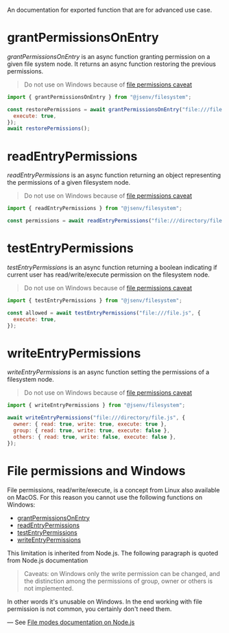 An documentation for exported function that are for advanced use case.

# grantPermissionsOnEntry

_grantPermissionsOnEntry_ is an async function granting permission on a given file system node. It returns an async function restoring the previous permissions.

> Do not use on Windows because of [file permissions caveat](#file-permissions-and-windows)

```js
import { grantPermissionsOnEntry } from "@jsenv/filesystem";

const restorePermissions = await grantPermissionsOnEntry("file:///file.js", {
  execute: true,
});
await restorePermissions();
```

# readEntryPermissions

_readEntryPermissions_ is an async function returning an object representing the permissions of a given filesystem node.

> Do not use on Windows because of [file permissions caveat](#file-permissions-and-windows)

```js
import { readEntryPermissions } from "@jsenv/filesystem";

const permissions = await readEntryPermissions("file:///directory/file.js");
```

# testEntryPermissions

_testEntryPermissions_ is an async function returning a boolean indicating if current user has read/write/execute permission on the filesystem node.

> Do not use on Windows because of [file permissions caveat](#file-permissions-and-windows)

```js
import { testEntryPermissions } from "@jsenv/filesystem";

const allowed = await testEntryPermissions("file:///file.js", {
  execute: true,
});
```

# writeEntryPermissions

_writeEntryPermissions_ is an async function setting the permissions of a filesystem node.

> Do not use on Windows because of [file permissions caveat](#file-permissions-and-windows)

```js
import { writeEntryPermissions } from "@jsenv/filesystem";

await writeEntryPermissions("file:///directory/file.js", {
  owner: { read: true, write: true, execute: true },
  group: { read: true, write: true, execute: false },
  others: { read: true, write: false, execute: false },
});
```

# File permissions and Windows

File permissions, read/write/execute, is a concept from Linux also available on MacOS. For this reason you cannot use the following functions on Windows:

- [grantPermissionsOnEntry](#grantPermissionsOnEntry)
- [readEntryPermissions](#readEntryPermissions)
- [testEntryPermissions](#testEntryPermissions)
- [writeEntryPermissions](#writeEntryPermissions)

This limitation is inherited from Node.js. The following paragraph is quoted from Node.js documentation

> Caveats: on Windows only the write permission can be changed, and the distinction among the permissions of group, owner or others is not implemented.

In other words it's unusable on Windows. In the end working with file permission is not common, you certainly don't need them.

— See [File modes documentation on Node.js](https://nodejs.org/dist/latest-v15.x/docs/api/fs.html#fs_fs_chmodsync_path_mode)
